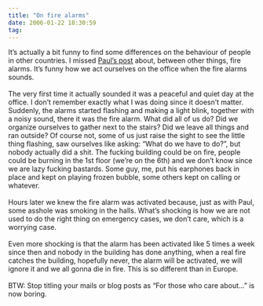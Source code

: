 ```yaml
---
title: "On fire alarms"
date: 2006-01-22 18:30:59
tag: 
---
```

It&#8217;s actually a bit funny to find some differences on the behaviour of people in other countries. I missed <a href="http://paul.luon.net/journal/life/edinburgh/ShortHoliday.html">Paul&#8217;s post</a> about, between other things, fire alarms. It&#8217;s funny how we act ourselves on the office when the fire alarms sounds.<br/><br/> The very first time it actually sounded it was a peaceful and quiet day at the office. I don&#8217;t remember exactly what I was doing since it doesn&#8217;t matter. Suddenly, the alarms started flashing and making a light blink, together with a noisy sound, there it was the fire alarm. What did all of us do? Did we organize ourselves to gather next to the stairs? Did we leave all things and ran outside? Of course not, some of us just raise the sight to see the little thing flashing, saw ourselves like asking: &#8220;What do we have to do?&#8221;, but nobody actually did a shit. The fucking building could be on fire, people could be burning in the 1st floor (we&#8217;re on the 6th) and we don&#8217;t know since we are lazy fucking bastards. Some guy, me, put his earphones back in place and kept on playing frozen bubble, some others kept on calling or whatever.<br/><br/> Hours later we knew the fire alarm was activated because, just as with Paul, some asshole was smoking in the halls. What&#8217;s shocking is how we are not used to do the right thing on emergency cases, we don&#8217;t care, which is a worrying case.<br/><br/> Even more shocking is that the alarm has been activated like 5 times a week since then and nobody in the building has done anything, when a real fire catches the building, hopefully never, the alarm will be activated, we will ignore it and we all gonna die in fire. This is so different than in Europe.<br/><br/>BTW: Stop titling your mails or blog posts as &#8220;For those who care about&#8230;&#8221; is now boring.<br/><br/><br/><br/>
